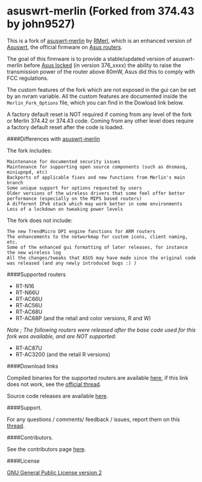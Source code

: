 asuswrt-merlin (Forked from 374.43 by john9527)
==============

This is a fork of [asuswrt-merlin](https://github.com/RMerl/asuswrt-merlin) by [RMerl](https://github.com/RMerl), which is an enhanced version of [Asuswrt](http://event.asus.com/2013/nw/ASUSWRT/), the official firmware on [Asus routers](http://www.asus.com/Networking/).

The goal of this firmware is to provide a stable/updated version of asuswrt-merlin before [Asus locked](http://www.snbforums.com/threads/asus-locking-down-routers-to-comply-with-new-fcc-rules.18762/) (in version 376_xxxx) the ability to raise the transmission power of the router above 80mW, Asus did this to comply with FCC regulations.

The custom features of the fork which are not exposed in the gui can be set by an nvram variable. All the custom features are documented inside the `Merlin_Fork_Options` file, which you can find in the Dowload link below.

A factory default reset is NOT required if coming from any level of the fork or Merlin 374.42 or 374.43 code. Coming from any other level does require a factory default reset after the code is loaded.

####Differences with [asuswrt-merlin](https://github.com/RMerl/asuswrt-merlin)

The fork includes:

    Maintenance for documented security issues
    Maintenance for supporting open source components (such as dnsmasq, miniupnpd, etc)
    Backports of applicable fixes and new functions from Merlin's main branch
    Some unique support for options requested by users
    Older versions of the wireless drivers that some feel offer better performance (especially on the MIPS based routers)
    A different IPv6 stack which may work better in some environments
    Less of a lockdown on tweaking power levels

The fork does not include:

    The new TrendMicro DPI engine functions for ARM routers
    The enhancements to the networkmap for custom icons, client naming, etc.
    Some of the enhanced gui formatting of later releases, for instance the new wireless log
    All the changes/tweaks that ASUS may have made since the original code was released (and any newly introduced bugs :) )

####Supported routers

* RT-N16
* RT-N66U
* RT-AC66U
* RT-AC56U
* RT-AC68U
* RT-AC68P (and the retail and color versions, R and W)

_Note ; The following routers were released after the base code used for this fork was available, and are NOT supported:_

* RT-AC87U
* RT-AC3200 (and the retail R versions)

####Download links

Compiled binaries for the supported routers are available [here](http://1drv.ms/1uChm3J), if this link does not work, see the [official thread](http://www.snbforums.com/threads/fork-update-for-374-43-available-v12.18914/).

Source code releases are available [here](https://github.com/john9527/asuswrt-merlin/releases).

####Support.

For any questions / comments/ feedback / issues, report them on this [thread](http://www.snbforums.com/threads/fork-update-for-374-43-available-v12.18914/).

####Contributors.

See the contributors page [here](https://github.com/john9527/asuswrt-merlin/graphs/contributors).

####License

[GNU General Public License version 2](https://github.com/john9527/asuswrt-merlin/blob/master/License)


